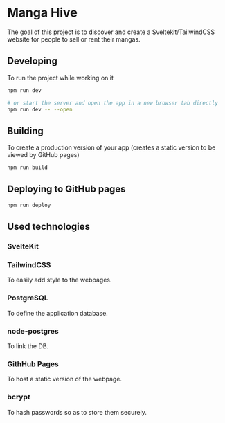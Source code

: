 # Manga Hive

The goal of this project is to discover and create a Sveltekit/TailwindCSS website for people to sell or rent their mangas.

## Developing

To run the project while working on it

```bash
npm run dev

# or start the server and open the app in a new browser tab directly
npm run dev -- --open
```

## Building

To create a production version of your app (creates a static version to be viewed by GitHub pages)

```bash
npm run build
```


## Deploying to GitHub pages

```bash
npm run deploy
```

## Used technologies

### SvelteKit


### TailwindCSS
To easily add style to the webpages.

### PostgreSQL
To define the application database.

### node-postgres
To link the DB.

### GithHub Pages
To host a static version of the webpage.

### bcrypt
To hash passwords so as to store them securely.